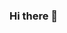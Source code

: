 ### Hi there 👋

<!--
**nikhildare/nikhildare** is a ✨ _special_ ✨ repository because its `README.md` (this file) appears on your GitHub profile.

Here are some ideas to get you started:

- 🔭 I’m currently working on CFD Applictions
- 🌱 I’m currently learning CFD Coading
- 👯 I’m looking to collaborate on CFD Simulation
- 🤔 I’m looking for help with CFD Applications
- 💬 Ask me about CFD and FEA
- 📫 How to reach me: ...
- 😄 Pronouns: He/His
- ⚡ Fun fact: Cricketing All the way
-->
